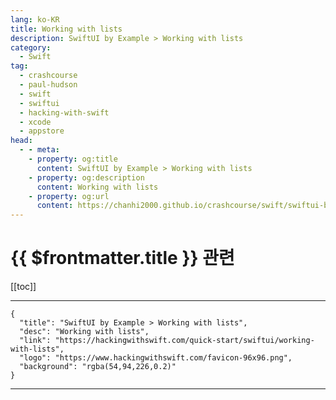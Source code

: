 ```yaml
---
lang: ko-KR
title: Working with lists
description: SwiftUI by Example > Working with lists
category:
  - Swift
tag: 
  - crashcourse
  - paul-hudson
  - swift
  - swiftui
  - hacking-with-swift
  - xcode
  - appstore
head:
  - - meta:
    - property: og:title
      content: SwiftUI by Example > Working with lists
    - property: og:description
      content: Working with lists
    - property: og:url
      content: https://chanhi2000.github.io/crashcourse/swift/swiftui-by-example/10-lists/working-with-lists.html
---
```


# {{ $frontmatter.title }} 관련

[[toc]]

---

```component VPCard
{
  "title": "SwiftUI by Example > Working with lists",
  "desc": "Working with lists",
  "link": "https://hackingwithswift.com/quick-start/swiftui/working-with-lists",
  "logo": "https://www.hackingwithswift.com/favicon-96x96.png",
  "background": "rgba(54,94,226,0.2)"
}
```

---

<TagLinks />